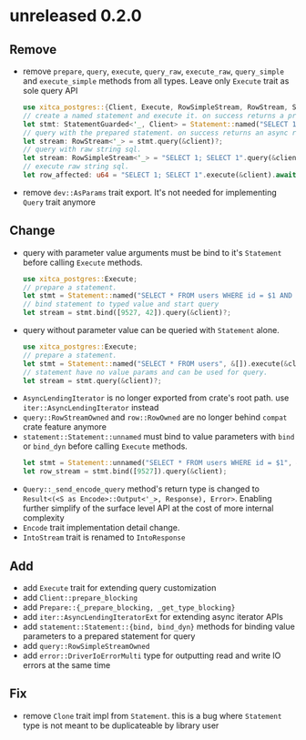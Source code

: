 # unreleased 0.2.0
## Remove
- remove `prepare`, `query`, `execute`, `query_raw`, `execute_raw`, `query_simple` and `execute_simple` methods from all types. Leave only `Execute` trait as sole query API  
    ```rust
    use xitca_postgres::{Client, Execute, RowSimpleStream, RowStream, Statement};
    // create a named statement and execute it. on success returns a prepared statement
    let stmt: StatementGuarded<'_, Client> = Statement::named("SELECT 1").execute(&client).await?;
    // query with the prepared statement. on success returns an async row stream.
    let stream: RowStream<'_> = stmt.query(&client)?;
    // query with raw string sql.
    let stream: RowSimpleStream<'_> = "SELECT 1; SELECT 1".query(&client)?;
    // execute raw string sql.
    let row_affected: u64 = "SELECT 1; SELECT 1".execute(&client).await?;
    ```
- remove `dev::AsParams` trait export. It's not needed for implementing `Query` trait anymore    

## Change
- query with parameter value arguments must be bind to it's `Statement` before calling `Execute` methods.
    ```rust
    use xitca_postgres::Execute;
    // prepare a statement.
    let stmt = Statement::named("SELECT * FROM users WHERE id = $1 AND age = $2", &[Type::INT4, Type::INT4]).execute(&client).await?;
    // bind statement to typed value and start query
    let stream = stmt.bind([9527, 42]).query(&client)?;
    ```
- query without parameter value can be queried with `Statement` alone.
    ```rust
    use xitca_postgres::Execute;
    // prepare a statement.
    let stmt = Statement::named("SELECT * FROM users", &[]).execute(&client).await?;
    // statement have no value params and can be used for query.
    let stream = stmt.query(&client)?;
    ```
- `AsyncLendingIterator` is no longer exported from crate's root path. use `iter::AsyncLendingIterator` instead
- `query::RowStreamOwned` and `row::RowOwned` are no longer behind `compat` crate feature anymore
- `statement::Statement::unnamed` must bind to value parameters with `bind` or `bind_dyn` before calling `Execute` methods.
    ```rust
    let stmt = Statement::unnamed("SELECT * FROM users WHERE id = $1", &[Type::INT4]);
    let row_stream = stmt.bind([9527]).query(&client);
    ```
- `Query::_send_encode_query` method's return type is changed to `Result<(<S as Encode>::Output<'_>, Response), Error>`. Enabling further simplify of the surface level API at the cost of more internal complexity
- `Encode` trait implementation detail change.
- `IntoStream` trait is renamed to `IntoResponse`

## Add
- add `Execute` trait for extending query customization
- add `Client::prepare_blocking`
- add `Prepare::{_prepare_blocking, _get_type_blocking}`
- add `iter::AsyncLendingIteratorExt` for extending async iterator APIs
- add `statement::Statement::{bind, bind_dyn}` methods for binding value parameters to a prepared statement for query
- add `query::RowSimpleStreamOwned`
- add `error::DriverIoErrorMulti` type for outputting read and write IO errors at the same time

## Fix
- remove `Clone` trait impl from `Statement`. this is a bug where `Statement` type is not meant to be duplicateable by library user
